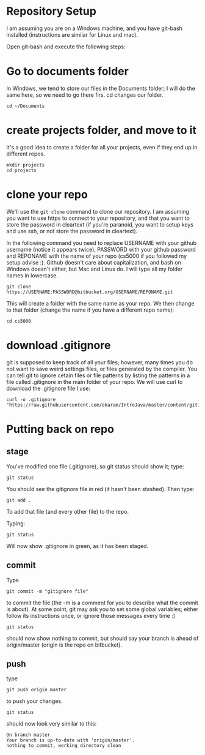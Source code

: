 Repository Setup
===

I am assuming you are on a Windows machine, and you have git-bash installed (instructions are similar for Linux and mac).

Open git-bash and execute the following steps:

# Go to documents folder
In Windows, we tend to store our files in the Documents folder; I will do the same here, so we need to go there firs. cd changes our folder.

```
cd ~/Documents
```

# create projects folder, and move to it

It's a good idea to create a folder for all your projects, even if they end up in different repos.
```
mkdir projects
cd projects
```

# clone your repo
We'll use the `git clone` command to clone our repository. I am assuming you want to use https to connect to your repository, and that you want to store the password in cleartext (if you're paranoid, you want to setup keys and use ssh, or not store the password in cleartext).

In the following command you need to replace USERNAME with your github username (notice it appears twice), PASSWORD with your github password and REPONAME with the name of your repo (cs5000 if you followed my setup advise :). Github doesn't care about capitalization, and bash on Windows doesn't either, but Mac and Linux do. I will type all my folder names in lowercase.

```
git clone https://USERNAME:PASSWORD@bitbucket.org/USERNAME/REPONAME.git
```
This will create a folder with the same name as your repo. We then change to that folder (change the name if you have a different repo name):

```
cd cs5000
```

# download .gitignore

git is supposed to keep track of all your files; however, many times you do not want to save weird settings files, or files generated by the compiler. You can tell git to ignore cetain files or file patterns by listing the patterns in a file called .gitignore in the main folder of your repo. We will use curl to download the .gitignore file I use:

```
curl -o .gitignore "https://raw.githubusercontent.com/okaram/IntroJava/master/content/gitignore_for_projects.txt"
```

# Putting back on repo
## stage

You've modified one file (.gitignore), so git status should show it; type:
```
git status
```
You should see the gitignore file in red (it hasn't been stashed). Then type:

```
git add .
```
To add that file (and every other file) to the repo.

Typing:
```
git status
```

Will now show .gitignore in green, as it has been staged.

## commit
Type

```
git commit -m "gitignore file"
```

to commit the file (the -m is a comment for you to describe what the commit is about). At some point, git may ask you to set some global variables; either follow its instructions once, or ignore those messages every time :)

```
git status
```
should now show nothing to commit, but should say your branch is ahead of origin/master (origin is the repo on bitbucket).

## push

type

```
git push origin master
```
to push your changes.

```
git status
```
should now look very similar to this:
```
On branch master
Your branch is up-to-date with 'origin/master'.
nothing to commit, working directory clean
```


